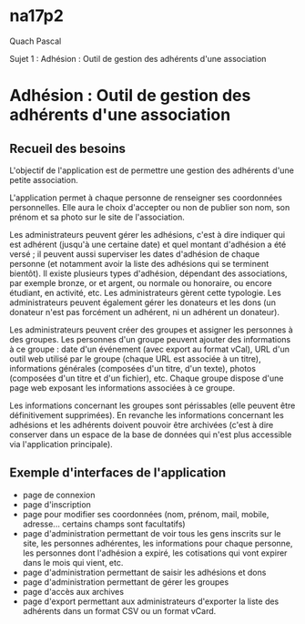 # na17p2
Quach Pascal

Sujet 1 : Adhésion : Outil de gestion des adhérents d'une association

# Adhésion : Outil de gestion des adhérents d'une association
## Recueil des besoins

L'objectif de l'application est de permettre une gestion des adhérents d'une petite association.

L'application permet à chaque personne de renseigner ses coordonnées personnelles. Elle aura le choix d'accepter ou non de publier son nom, son prénom et sa photo sur le site de l'association.

Les administrateurs peuvent gérer les adhésions, c'est à dire indiquer qui est adhérent (jusqu'à une certaine date) et quel montant d'adhésion a été versé ; il peuvent aussi superviser les dates d'adhésion de chaque personne (et notamment avoir la liste des adhésions qui se terminent bientôt). Il existe plusieurs types d'adhésion, dépendant des associations, par exemple bronze, or et argent, ou normale ou honoraire, ou encore étudiant, en activité, etc. Les administrateurs gèrent cette typologie. Les administrateurs peuvent également gérer les donateurs et les dons (un donateur n'est pas forcément un adhérent, ni un adhérent un donateur).

Les administrateurs peuvent créer des groupes et assigner les personnes à des groupes. Les personnes d'un groupe peuvent ajouter des informations à ce groupe : date d'un événement (avec export au format vCal), URL d'un outil web utilisé par le groupe (chaque URL est associée à un titre), informations générales (composées d'un titre, d'un texte), photos (composées d'un titre et d'un fichier), etc. Chaque groupe dispose d'une page web exposant les informations associées à ce groupe.

Les informations concernant les groupes sont périssables (elle peuvent être définitivement supprimées). En revanche les informations concernant les adhésions et les adhérents doivent pouvoir être archivées (c'est à dire conserver dans un espace de la base de données qui n'est plus accessible via l'application principale).
## Exemple d'interfaces de l'application
- page de connexion
- page d'inscription
- page pour modifier ses coordonnées (nom, prénom, mail, mobile, adresse... certains champs sont facultatifs)
- page d'administration permettant de voir tous les gens inscrits sur le site, les personnes adhérentes, les informations pour chaque personne, les personnes dont l'adhésion a expiré, les cotisations qui vont expirer dans le mois qui vient, etc.
- page d'administration permettant de saisir les adhésions et dons
- page d'administration permettant de gérer les groupes
- page d'accès aux archives
- page d'export permettant aux administrateurs d'exporter la liste des adhérents dans un format CSV ou un format vCard.
